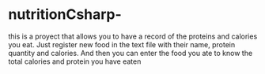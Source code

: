 # nutritionCsharp-
this is a proyect that allows you to have a record of the proteins and calories you eat. Just register new food in the text file with their name, protein quantity and calories. And then you can enter the food you ate to know the total calories and protein you have eaten
